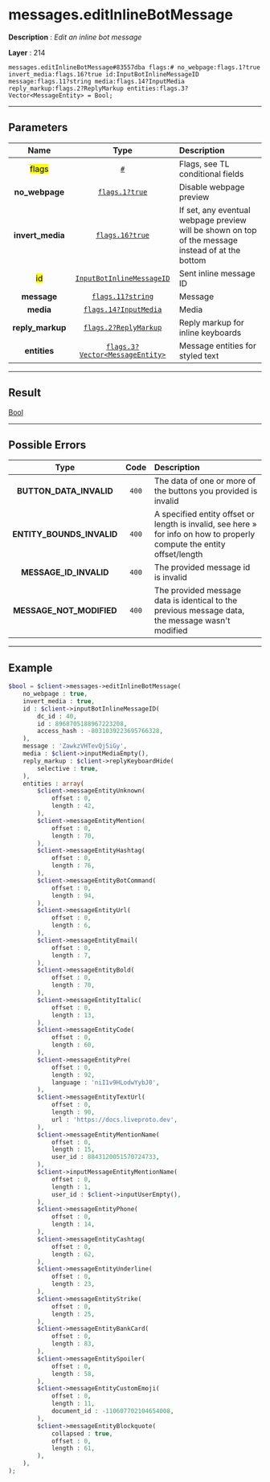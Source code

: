 # messages.editInlineBotMessage

**Description** : *Edit an inline bot message*

**Layer** : 214

```tl
messages.editInlineBotMessage#83557dba flags:# no_webpage:flags.1?true invert_media:flags.16?true id:InputBotInlineMessageID message:flags.11?string media:flags.14?InputMedia reply_markup:flags.2?ReplyMarkup entities:flags.3?Vector<MessageEntity> = Bool;
```

---

## Parameters

| Name | Type | Description |
| :---: | :---: | :--- |
| <mark>flags</mark> | [`#`](type/#) | Flags, see TL conditional fields |
| **no_webpage** | [`flags.1?true`](type/true) | Disable webpage preview |
| **invert_media** | [`flags.16?true`](type/true) | If set, any eventual webpage preview will be shown on top of the message instead of at the bottom |
| <mark>id</mark> | [`InputBotInlineMessageID`](type/InputBotInlineMessageID) | Sent inline message ID |
| **message** | [`flags.11?string`](type/string) | Message |
| **media** | [`flags.14?InputMedia`](type/InputMedia) | Media |
| **reply_markup** | [`flags.2?ReplyMarkup`](type/ReplyMarkup) | Reply markup for inline keyboards |
| **entities** | [`flags.3?Vector<MessageEntity>`](type/MessageEntity) | Message entities for styled text |

---

## Result

[Bool](type/Bool)

---

## Possible Errors

| Type | Code | Description |
| :---: | :---: | :--- |
| **BUTTON_DATA_INVALID** | `400` | The data of one or more of the buttons you provided is invalid |
| **ENTITY_BOUNDS_INVALID** | `400` | A specified entity offset or length is invalid, see here » for info on how to properly compute the entity offset/length |
| **MESSAGE_ID_INVALID** | `400` | The provided message id is invalid |
| **MESSAGE_NOT_MODIFIED** | `400` | The provided message data is identical to the previous message data, the message wasn't modified |

---

## Example

```php
$bool = $client->messages->editInlineBotMessage(
	no_webpage : true,
	invert_media : true,
	id : $client->inputBotInlineMessageID(
		dc_id : 40,
		id : 8968705188967223208,
		access_hash : -8031039223695766328,
	),
	message : 'ZawkzVHTevQjSiGy',
	media : $client->inputMediaEmpty(),
	reply_markup : $client->replyKeyboardHide(
		selective : true,
	),
	entities : array(
		$client->messageEntityUnknown(
			offset : 0,
			length : 42,
		),
		$client->messageEntityMention(
			offset : 0,
			length : 70,
		),
		$client->messageEntityHashtag(
			offset : 0,
			length : 76,
		),
		$client->messageEntityBotCommand(
			offset : 0,
			length : 94,
		),
		$client->messageEntityUrl(
			offset : 0,
			length : 6,
		),
		$client->messageEntityEmail(
			offset : 0,
			length : 7,
		),
		$client->messageEntityBold(
			offset : 0,
			length : 70,
		),
		$client->messageEntityItalic(
			offset : 0,
			length : 13,
		),
		$client->messageEntityCode(
			offset : 0,
			length : 60,
		),
		$client->messageEntityPre(
			offset : 0,
			length : 92,
			language : 'niI1v9HLodwYybJ0',
		),
		$client->messageEntityTextUrl(
			offset : 0,
			length : 90,
			url : 'https://docs.liveproto.dev',
		),
		$client->messageEntityMentionName(
			offset : 0,
			length : 15,
			user_id : 8843120051570724733,
		),
		$client->inputMessageEntityMentionName(
			offset : 0,
			length : 1,
			user_id : $client->inputUserEmpty(),
		),
		$client->messageEntityPhone(
			offset : 0,
			length : 14,
		),
		$client->messageEntityCashtag(
			offset : 0,
			length : 62,
		),
		$client->messageEntityUnderline(
			offset : 0,
			length : 23,
		),
		$client->messageEntityStrike(
			offset : 0,
			length : 25,
		),
		$client->messageEntityBankCard(
			offset : 0,
			length : 83,
		),
		$client->messageEntitySpoiler(
			offset : 0,
			length : 58,
		),
		$client->messageEntityCustomEmoji(
			offset : 0,
			length : 11,
			document_id : -110607702104654008,
		),
		$client->messageEntityBlockquote(
			collapsed : true,
			offset : 0,
			length : 61,
		),
	),
);
```